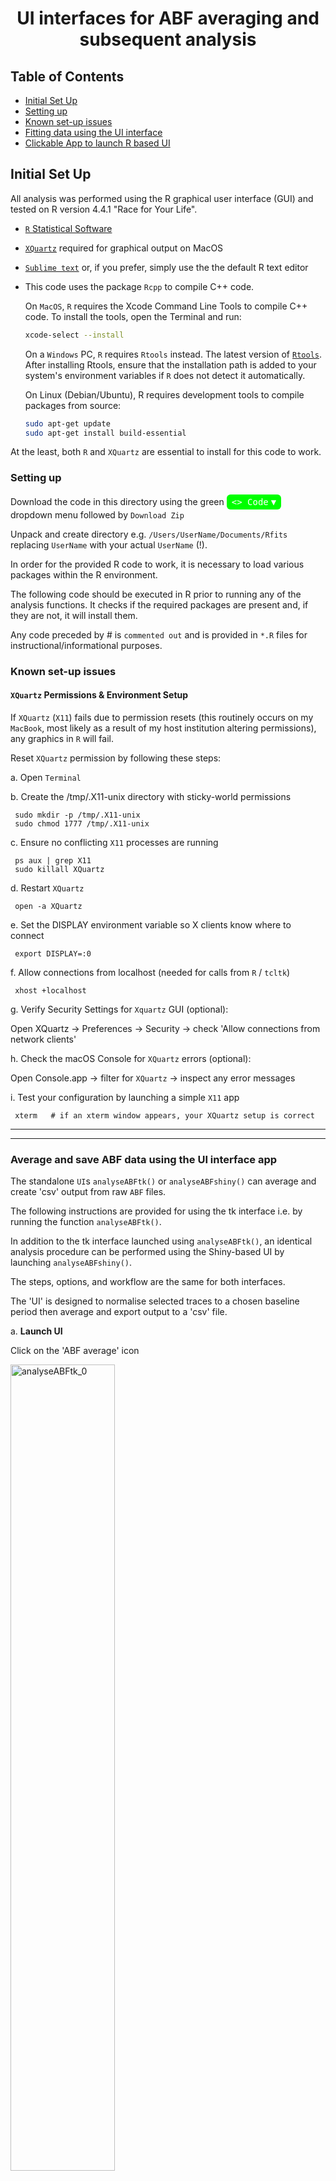 # <center>UI interfaces for ABF averaging and subsequent analysis

## Table of Contents
  - [Initial Set Up](#initial-set-up)
  - [Setting up](#setting-up) 
  - [Known set-up issues](#known-set-up-issues) 
  - [Fitting data using the UI interface](#fitting-data-using-the-ui-interface)
  - [Clickable App to launch R based UI](#clickable-app-to-launch-R-based-UI)


## Initial Set Up

All analysis was performed using the R graphical user interface (GUI) and tested on R version 4.4.1 "Race for Your Life".

- [`R` Statistical Software](https://www.R-project.org/)
- [`XQuartz`](https://www.xquartz.org/) required for graphical output on MacOS
- [`Sublime text`](https://www.sublimetext.com/) or, if you prefer, simply use the the default R text editor
- This code uses the package `Rcpp` to compile  C++ code.

  On `MacOS`, `R` requires the Xcode Command Line Tools to compile C++ code. To install the tools, open the Terminal and run:
  
  ```bash
  xcode-select --install
  ```
  On a `Windows` PC,  `R` requires `Rtools` instead. The latest version of [`Rtools`](https://cran.r-project.org/bin/windows/Rtools/). After installing Rtools, ensure that the installation path is added to your system's environment variables if `R` does not detect it automatically.

  On Linux (Debian/Ubuntu), R requires development tools to compile packages from source:
  ```bash
  sudo apt-get update
  sudo apt-get install build-essential
  ```

At the least, both `R` and `XQuartz` are essential to install for this code to work.

### Setting up

Download the code in this directory using the green <span style="background-color:#00FF00; color:white; padding:4px 8px; border-radius:6px; font-family:monospace; display: inline-flex; align-items: center;"> &lt;&gt; Code <span style="margin-left: 4px;">&#9660;</span> </span>
dropdown menu followed by `Download Zip`

Unpack and create directory e.g. `/Users/UserName/Documents/Rfits` replacing `UserName` with your actual `UserName` (!). 

In order for the provided R code to work, it is necessary to load various packages within the R environment.

The following code should be executed in R prior to running any of the analysis functions. 
It checks if the required packages are present and, if they are not, it will install them.

Any code preceded by # is `commented out` and is provided in `*.R` files for instructional/informational purposes.

### Known set-up issues

#### `XQuartz` Permissions & Environment Setup

If `XQuartz` (`X11`) fails due to permission resets (this routinely occurs on my `MacBook`, most likely as a result of my host institution altering permissions), any graphics in `R` will fail.

Reset `XQuartz` permission by following these steps:

a. Open `Terminal`

b. Create the /tmp/.X11-unix directory with sticky-world permissions

 ```
  sudo mkdir -p /tmp/.X11-unix
  sudo chmod 1777 /tmp/.X11-unix
 ```

c. Ensure no conflicting `X11` processes are running

 ```
  ps aux | grep X11
  sudo killall XQuartz
 ```

d. Restart `XQuartz`

 ```
  open -a XQuartz
 ```

e. Set the DISPLAY environment variable so X clients know where to connect

 ```
  export DISPLAY=:0
 ```

f. Allow connections from localhost (needed for calls from `R` / `tcltk`)

 ```
  xhost +localhost
 ```

g. Verify Security Settings for `Xquartz` GUI (optional):

Open XQuartz → Preferences → Security → check 'Allow connections from network clients'

h. Check the macOS Console for `XQuartz` errors (optional):

Open Console.app → filter for `XQuartz` → inspect any error messages

i. Test your configuration by launching a simple `X11` app

 ```
  xterm   # if an xterm window appears, your XQuartz setup is correct
 ```

-----------------------------------------------------------------------------------------------
-----------------------------------------------------------------------------------------------

 ### Average and save ABF data using the UI interface app

 The standalone `UI`s `analyseABFtk()` or `analyseABFshiny()` can average and create 'csv' output from raw `ABF` files.
 
 The following instructions are provided for using the tk interface i.e. by running the function `analyseABFtk()`.

 In addition to the tk interface launched using `analyseABFtk()`, an identical analysis procedure can be performed using the Shiny-based UI by launching `analyseABFshiny()`.

 The steps, options, and workflow are the same for both interfaces.

 The 'UI' is designed to normalise selected traces to a chosen baseline period then average and export output to a 'csv' file.
   
 a. **Launch UI**  
 
 Click on the 'ABF average' icon

<img src="./images/analyseABFtk_0.png" alt="analyseABFtk_0" width="57.5%" height="57.5%"/> 

 Some options in the settings menu are intentionally blank. These values will autopopulate from the first uploaded file.
 
 b. **Upload ABF files**  

 In the UI, select the ABF folder by pressing **Browse**. At this point, the values for **Units**, **Data Column**, **dt (ms)**, and **# traces** will appear.  

 <img src="./images/analyseABFtk_1.png" alt="analyseABFtk_1" width="57.5%" height="57.5%"/> 

 Any files present in the chosen directory will appear in the **ABF Files** window. On macOS, use the Option key to highlight the required files to upload by pressing the **Load data** button. 

 A new panel will open. At the top, some basic metadata from the first loaded ABF file will appear. Below this, the first 10 rows of the first recorded trace are shown to allow you to determine which column contains the response (in this case column 1).

 ![analyseABFtk_3](./images/analyseABFtk_3.png)

 In addition, the window below the main menu on the left panel gives a message:
 
 ```
 Data loaded. Processed 3 file(s).
 Data is consistent
 ```
 
 The UI checks that all files have the same metadata settings (sample rate, recording mode). Only files that are consistent can be analysed in the same session.  

 > **Note:** Ensure that all files analysed in batches are recorded with the same amplifier sample rates. The UI grabs these settings from the header of the first uploaded ABF file and assumes they are the same for all subsequent ABFs (data is consistent). An error will result if this condition is not met.
 
 c. **Concatenate imported ABFs**  

 The default is unchecked. If unchecked, only traces within a given ABF can be averaged together (when each ABF represents an independent condition). In this case, the **# traces** displays the number of traces in each ABF file (here 5).  

 If this box is checked and **Load Data** is pressed, the traces from all selected ABF files are placed into one 'master' ABF file. The **# traces** will be updated to 15 (3 'ABF' files each containing 5 traces). This mode is intended when averaging across 'ABF' files is desired.  
 
 d. **Review Recordings**  

 Click the **Review Recordings** button. If **Concatenate imported ABFs** is not checked:
 
 ![analyseABFtk_4](./images/analyseABFtk_4.png)
 
 The right-hand panel shows the first trace from the first selected ABF file. Traces can be accepted or rejected. If accepted, they are stored for subsequent averaging. When all traces for that ABF file are reviewed, the left-hand window displays:
 
 ```
 24502007.abf complete
 ```
    
 ![analyseABFtk_5](./images/analyseABFtk_5.png)  
 The UI then moves on to the first trace of the next ABF file. When all ABF files have been processed, the status window displays:
 
 ```
 Data loaded. Processed 3 file(s).
 Data is consistent
 24502007.abf complete
 24522018.abf complete
 24624006.abf complete
 ```
 
 e. **Average Approved Recordings**  

 Click the **Average Approved Recordings** button. The first average appears; use the **Next** button to cycle through subsequent averages.  

 ![analyseABFtk_7](./images/analyseABFtk_7.png)  

 The chosen stimulation time is marked with an asterisk, `*`. In this example, the stimulation time must be corrected in the right-hand setting: choose a suitable value (here 230 ms) and press **Average Approved Recordings** again. The `*` should appear just before the rising time of the response. Ensure the baseline is chosen relative to the stimulation.
 
 Now choose a suitable baseline (e.g. 200 ms) and click **Average Approved Recordings** for a final time. The displayed average should now have a 200 ms baseline and an `*` at the stimulation time.

 Cycle through all averages using **Next**.  

 ![analyseABFtk_9](./images/analyseABFtk_9.png)
 
 f. **Download Data**  

 When satisfied that baseline and stimulation are correctly specified, click the **Download Data** button to export the traces to a `csv` spreadsheet. A dialog box appears allowing you to choose the name and location of the `csv` file.

 As stated the steps, options, and workflow are the same for both interfaces. Some equivalent images obtained from the shiny `UI` launched by `analyseABFshiny()` are:

 ![analyseABFshiny_0](./images/analyseABFshiny_0.png)

 ![analyseABFshiny_1](./images/analyseABFshiny_1.png)

 ![analyseABFshiny_2](./images/analyseABFshiny_2.png)

  
 ### Fitting data using the UI interface

 The following instructions are provided for using the tk interface i.e. by running the function `analysePSCtk()`.

 In addition to the tk interface launched using `analysePSCtk()`, an identical analysis procedure can be performed using the Shiny-based UI by launching `analysePSCshiny()`.

 

  a. **Launch the User Interface**  

  Click on the 'PSC analysis' icon

  The `UI` should open:

  <img src="./images/analysePSCtk_0.png" alt="analysePSCtk_0" width="57.5%" height="57.5%"/> 
 
  b. **Upload `csv` or `xlsx`**  

  In the `UI`, click the **`Browse`** button and select your file (e.g. `examples/data.csv`).

  c. **Select column**  

  In the `UI`, use the dropdown menu **`Select column`** to select the trace to analyse (in this example choose V1).

  d. **Set options in `Main Options` dropdown menu** (all selections in the `ui`)
 
  - **`dt`**: the trace in this example was sampled at 0.1 ms (this is the default setting of 10 KHz sampling)
  - **`Stimulation time`**: stimulation time was 150 ms
  - **`Baseline`**: set baseline to some reasonable value (to reproduce this example use 50 ms); the only requirement is that baseline is less than or equal to the  stimulation time 
  - **`n`**: number of fit attempts (30 is default) 
  - **`Fit cutoff`**: default setting 0.1 of the peak response 
  - **`Function`**: default is set to `product1N` to fit one response. For this example choose `product2N`
  - **`Downsample Factor`**: allows the user to downsample the data. This value must be greater than or equal to 1 where 1 indicates no downsampling. Fitting times are directly related to the time window of trace being fitted and the sampling rate, so downsampling can greatly increase fitting speed. However, care should be taken when downsampling a signal, as reducing the sampling rate may compromise the resolution of fast events or distort the shape of rapid transients critical to accurate fitting. It is advisable to verify the integrity of downsampled traces by visual inspection to ensure that key features of the response are preserved.

    e. **Run Initial Analysis**  

    In the `UI`, click the **`Run Initial Analysis`** button.

    A plot will appear with horizontal and vertical lines showing the time at which the response falls to the `Fit cutoff` level (e.g. ~508.4 ms).

    Enter `510` in the **`User maximum time for fit`** input box in the `UI`. This defines the end point of the time window over which the fitting will be performed for       the displayed trace.

    The `UI` output now looks like this:  

    ![analysePSCtk_1](./images/analysePSCtk_1.png)

    f. **Run Main Analysis**  

    Click the **`Run Main Analysis`** button to start the fitting procedure.

    After a few seconds, the graph will update to show the original response, two fitted responses, and the numerical results in the **`Fit Output`** window.

    The updated output looks like this:
   
    ![analysePSCtk_2](./images/analysePSCtk_2.png)

    g. **Download RData**  

    Click the **`Download RData`** button to save all fit results in a `.RData` file.

    This allows the user to download the entire results of the fitting process into a format that can be read by R (*.Rdata).

    This includes all the fits (in this case 30 as denoted by n above) and the resultant best fit with the lowest gof  (since all fits are to the same number of points to be fitted (same response) and are fitted with the same equations)

    h. **Download output (csv/xlsx)**  

    Click the **`Download output (csv/xlsx)`** button to open the download box, enter a `File name` and hit `save`.  

   The `xlsx` file includes 4 sheets:  
    - output table  
    - raw + fitted traces  
    - AIC/BIC criteria values 
    - metadata (all dropdown values)
  
  In this scenario a single excel file is generated with 4 separate sheets containing the main output, the raw response and fitterd traces, the associated fit  criterion (both AIC and BIC are given and the metadata associated with the fit (i.e. all the selected values in the 4 dropdown menus to determine the fitting options).

  This file should be all that is required to pool across experiments, select a single example and allow the reproduciblity (as all metadata is stored).

  i. **Export Plot to SVG**  

  In the `UI`, click the **`Export Plot to SVG`** button.

  The exported plot looks like this:
     
  ![analysePSCtk_3](./images/analysePSCtk_3.svg)

  j. **Clear Output** _(optional)_  

  Click the **`Clear Output`** button to reset the plots and outputs to the `Run Initial Analysis` stage of analysis

  To analyse the next trace in sequence chose a new column of data to analyse and (if analysing data with same settings i.e. otherwise step c remains unchanged) repeat steps c-i.

  As stated the steps, options, and workflow are the same for both interfaces. The equivalent images obtained from the shiny `UI` launched by `analysePSCshiny()` are:

  ![analysePSCshiny_0](./images/analysePSCshiny_0.png)

  ![analysePSCshiny_1](./images/analysePSCshiny_1.png)

  ![analysePSCshiny_2](./images/analysePSCshiny_2.png)

  ![analysePSCshiny_3](./images/analysePSCshiny_3.svg)
   



### Clickable App to launch R based UI

The following is a description of how a clickable app for the provided code can be created. 

The provided example creates the PSC analysis app from analysePSCtk(). 

a. Create the launcher file with nano:

    nano ~/Desktop/launch_psc_analysis.command

Paste the following into the editor:

    #!/bin/zsh
    # launch PSC Analysis via Rscript so the tcltk GUI stays alive
    RSCRIPT="/Library/Frameworks/R.framework/Resources/bin/Rscript"

    "$RSCRIPT" --vanilla -e "
      # load/install packages
      load_required_packages <- function(pkgs) {
        new.pkgs <- setdiff(pkgs, rownames(installed.packages()))
        if (length(new.pkgs)) install.packages(new.pkgs)
        invisible(lapply(pkgs, library, character.only=TRUE))
      }
      load_required_packages(c(
        'dbscan','minpack.lm','Rcpp','robustbase',
        'shiny','signal','readABF','readxl',
        'tcltk','tkrplot','openxlsx'
      ))

      # source your GUI code
      source('~/Documents/Repositories/Rfits/nNLS functions.R')

      # launch the GUI (blocks until you close the window)
      analysePSCtk()
    "

Save and exit nano (`Ctrl+O` ↵, `Ctrl+X`).

b. Make the script executable:

    chmod +x ~/Desktop/launch_psc_analysis.command

c. Launch:

Double-click `launch_psc_analysis.command` on your Desktop  
• A Terminal window opens and runs Rscript  
• Your tcltk UI (`analysePSCtk()`) pops up and stays open  
• When you close the UI window, the R session exits automatically  

**Note:**  
Ensure your `nNLS functions.R` ends the UI function with:

    tkfocus(tt)
    tcltk::tkwait.window(tt)

    
	    
  Optionally, right-click > Get Info and set a custom icon.
  
